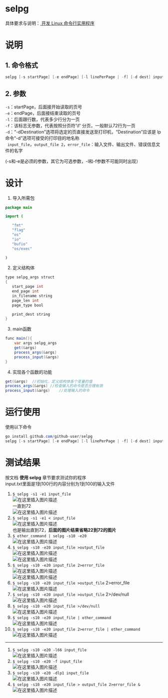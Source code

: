 
# selpg
具体要求与说明：[ 开发 Linux 命令行实用程序 ](https://www.ibm.com/developerworks/cn/linux/shell/clutil/index.html)
# 说明
## 1. 命令格式  
```java
selpg [-s startPage] [-e endPage] [-l linePerPage | -f] [-d dest] input_file >output_file 2>error_file
   ```

## 2. 参数
   `-s`：startPage，后面接开始读取的页号   
    `-e`：endPage，后面接结束读取的页号  
    `-l`：后面跟行数，代表多少行分为一页  
    `-f`：该标志无参数，代表按照分页符’\f’ 分页，一般默认72行为一页  
    `-d`：“-dDestination”选项将选定的页直接发送至打印机，“Destination”应该是 lp 命令“-d”选项可接受的打印目的地名称  
   ` input_file`，`output_file 2`，`error_file`：输入文件、输出文件、错误信息文件的名字  
   
(-s和-e是必须的参数，其它为可选参数，-l和-f参数不可能同时出现）

# 设计

 1. 导入所需包
 ```java
 package main

import (

	"fmt"
	"flag"
	"os"
	"io"
	"bufio"
	"os/exec"

)
```

 2. 定义结构体
 ```java
 type selpg_args struct
{
	start_page int
	end_page int
	in_filename string
	page_len int
	page_type bool

	print_dest string
}
 ```
3. main函数
```java
func main(){
	var args selpg_args
	get(&args)
	process_args(&args)
	process_input(&args)
}
```
4. 实现各个函数的功能
```java
get(&args)	//初始化，定义结构体各个变量的值
process_args(&args)	//检查输入的命令是否合理有效
process_input(&args)	//处理输入的命令
```
# 运行使用
使用以下命令
```java
go install github.com/github-user/selpg
selpg [-s startPage] [-e endPage] [-l linePerPage | -f] [-d dest] input_file >output_file 2>error_file
```
# 测试结果
按文档 **使用 selpg** 章节要求测试你的程序   
input.txt里面是1到100行的内容分别为1到100的输入文件

1. `$ selpg -s1 -e1 input_file`  
![在这里插入图片描述](/picture/1-1.PNG)  
一直到72  
![在这里插入图片描述](/picture/1-3.PNG)  
2. `$ selpg -s1 -e1 < input_file`  
![在这里插入图片描述](/picture/2.PNG)  
也是输出直到72，**后面的图片结果省略22到72的图片**  
3. `$ other_command | selpg -s10 -e20`  
![在这里插入图片描述](/picture/3.PNG)  
4. `$ selpg -s10 -e20 input_file >output_file`  
![在这里插入图片描述](/picture/4-1.PNG)  
![在这里插入图片描述](/picture/4-2.PNG)  
5. `$ selpg -s10 -e20 input_file 2>error_file`  
![在这里插入图片描述](/picture/5-1.PNG)  
![在这里插入图片描述](/picture/5-2.PNG)  
6. `$ selpg -s10 -e20 input_file >output_file` 2>error_file  
![在这里插入图片描述](/picture/6.PNG)  
7. `$ selpg -s10 -e20 input_file >output_file` 2>/dev/null  
![在这里插入图片描述](/picture/7.PNG)  
8. `$ selpg -s10 -e20 input_file >/dev/null`  
![在这里插入图片描述](/picture/8.PNG)  
9. `$ selpg -s10 -e20 input_file | other_command`  
![在这里插入图片描述](/picture/9.PNG)  
10. `$ selpg -s10 -e20 input_file 2>error_file | other_command`  
![在这里插入图片描述](/picture/10.PNG)  
---  
1. `$ selpg -s10 -e20 -l66 input_file`  
![在这里插入图片描述](/picture/21.PNG)  
2. `$ selpg -s10 -e20 -f input_file`  
![在这里插入图片描述](/picture/22.PNG)  
3. `$ selpg -s10 -e20 -dlp1 input_file`  
![在这里插入图片描述](/picture/23.PNG)  
4. `$ selpg -s10 -e20 input_file > output_file 2>error_file &`  
![在这里插入图片描述](/picture/24.PNG)   
